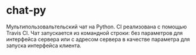 # chat-py
Мультипользовальтельский чат на Python. CI реализована с помощью Travis CI.
Чат запускается из командной строки: без параметров для интерфейса сервера или с адресом сервера в качестве параметра для запуска интерфейса клиента.
